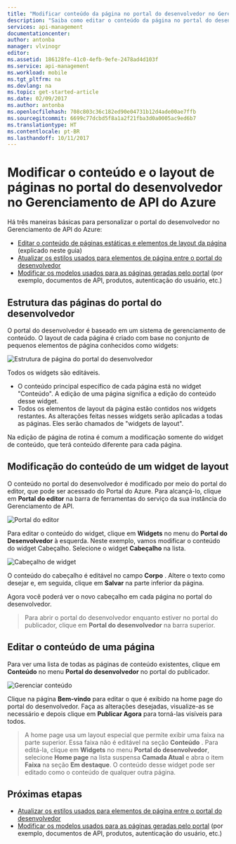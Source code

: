 ```yaml
---
title: "Modificar conteúdo da página no portal do desenvolvedor no Gerenciamento de API do Azure | Microsoft Docs"
description: "Saiba como editar o conteúdo da página no portal do desenvolvedor no Gerenciamento de API do Azure."
services: api-management
documentationcenter: 
author: antonba
manager: vlvinogr
editor: 
ms.assetid: 186128fe-41c0-4efb-9efe-2478ad4d103f
ms.service: api-management
ms.workload: mobile
ms.tgt_pltfrm: na
ms.devlang: na
ms.topic: get-started-article
ms.date: 02/09/2017
ms.author: antonba
ms.openlocfilehash: 708c803c36c182ed90e04731b12d4ade00ae7ffb
ms.sourcegitcommit: 6699c77dcbd5f8a1a2f21fba3d0a0005ac9ed6b7
ms.translationtype: HT
ms.contentlocale: pt-BR
ms.lasthandoff: 10/11/2017
---
```

# <a name="modify-the-content-and-layout-of-pages-on-the-developer-portal-in-azure-api-management"></a>Modificar o conteúdo e o layout de páginas no portal do desenvolvedor no Gerenciamento de API do Azure
Há três maneiras básicas para personalizar o portal do desenvolvedor no Gerenciamento de API do Azure:

* [Editar o conteúdo de páginas estáticas e elementos de layout da página][modify-content-layout] (explicado neste guia)
* [Atualizar os estilos usados para elementos de página entre o portal do desenvolvedor][customize-styles]
* [Modificar os modelos usados para as páginas geradas pelo portal][portal-templates] (por exemplo, documentos de API, produtos, autenticação do usuário, etc.)

## <a name="page-structure"> </a>Estrutura das páginas do portal do desenvolvedor

O portal do desenvolvedor é baseado em um sistema de gerenciamento de conteúdo. O layout de cada página é criado com base no conjunto de pequenos elementos de página conhecidos como widgets:

![Estrutura de página do portal do desenvolvedor][api-management-customization-widget-structure]

Todos os widgets são editáveis. 
* O conteúdo principal específico de cada página está no widget "Conteúdo". A edição de uma página significa a edição do conteúdo desse widget.
* Todos os elementos de layout da página estão contidos nos widgets restantes. As alterações feitas nesses widgets serão aplicadas a todas as páginas. Eles serão chamados de "widgets de layout".

Na edição de página de rotina é comum a modificação somente do widget de conteúdo, que terá conteúdo diferente para cada página.

## <a name="modify-layout-widget"> </a>Modificação do conteúdo de um widget de layout

O conteúdo no portal do desenvolvedor é modificado por meio do portal do editor, que pode ser acessado do Portal do Azure. Para alcançá-lo, clique em **Portal do editor** na barra de ferramentas do serviço da sua instância do Gerenciamento de API.

![Portal do editor][api-management-management-console]

Para editar o conteúdo do widget, clique em **Widgets** no menu do **Portal do Desenvolvedor** à esquerda. Neste exemplo, vamos modificar o conteúdo do widget Cabeçalho. Selecione o widget **Cabeçalho** na lista.

![Cabeçalho de widget][api-management-widgets-header]

O conteúdo do cabeçalho é editável no campo **Corpo** . Altere o texto como desejar e, em seguida, clique em **Salvar** na parte inferior da página.

Agora você poderá ver o novo cabeçalho em cada página no portal do desenvolvedor.

> Para abrir o portal do desenvolvedor enquanto estiver no portal do publicador, clique em **Portal do desenvolvedor** na barra superior.
> 
> 

## <a name="edit-page-contents"> </a>Editar o conteúdo de uma página

Para ver uma lista de todas as páginas de conteúdo existentes, clique em **Conteúdo** no menu **Portal do desenvolvedor** no portal do publicador.

![Gerenciar conteúdo][api-management-customization-manage-content]

Clique na página **Bem-vindo** para editar o que é exibido na home page do portal do desenvolvedor. Faça as alterações desejadas, visualize-as se necessário e depois clique em **Publicar Agora** para torná-las visíveis para todos.

> A home page usa um layout especial que permite exibir uma faixa na parte superior. Essa faixa não é editável na seção **Conteúdo** . Para editá-la, clique em **Widgets** no menu **Portal do desenvolvedor**, selecione **Home page** na lista suspensa **Camada Atual** e abra o item **Faixa** na seção **Em destaque**. O conteúdo desse widget pode ser editado como o conteúdo de qualquer outra página.
> 
> 

## <a name="next-steps"> </a>Próximas etapas
* [Atualizar os estilos usados para elementos de página entre o portal do desenvolvedor][customize-styles]
* [Modificar os modelos usados para as páginas geradas pelo portal][portal-templates] (por exemplo, documentos de API, produtos, autenticação do usuário, etc.)

[Structure of developer portal pages]: #page-structure
[Modifying the contents of a layout widget]: #modify-layout-widget
[Edit the contents of a page]: #edit-page-contents
[Next steps]: #next-steps

[modify-content-layout]: api-management-modify-content-layout.md
[customize-styles]: api-management-customize-styles.md
[portal-templates]: api-management-developer-portal-templates.md

[api-management-customization-widget-structure]: ./media/api-management-modify-content-layout/portal-widget-structure.png
[api-management-management-console]: ./media/api-management-modify-content-layout/api-management-management-console.png
[api-management-widgets-header]: ./media/api-management-modify-content-layout/api-management-widgets-header.png
[api-management-customization-manage-content]: ./media/api-management-modify-content-layout/api-management-customization-manage-content.png
